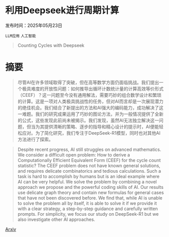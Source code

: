 # 利用Deepseek进行周期计算

发布时间：2025年05月23日

`LLM应用` `人工智能`

> Counting Cycles with Deepseek

# 摘要

> 尽管AI在许多领域取得了突破，但在高等数学方面仍面临挑战。我们提出一个极具难度的开放性问题：如何推导出循环计数统计量的计算高效等价形式（CEEF）？这一问题至今没有通用解法，需要巧妙的组合数学设计和繁琐的计算。这是一项对人类极具挑战性的任务，但对AI而言却是一次展现潜力的绝佳机会。我们结合了新提出的方法和AI强大的编码能力，成功解决了这一难题。我们的研究成果运用了巧妙的图论方法，并为一般情况提供了全新的公式，这些发现此前尚未被揭示。我们发现，虽然AI无法独立解决这一问题，但当为其提供清晰的策略、逐步的指导和精心设计的提示时，AI便能轻松应对。为了简化研究，我们专注于DeepSeek-R1模型，同时也对其他AI方法进行了探索。

> Despite recent progress, AI still struggles on advanced mathematics. We consider a difficult open problem: How to derive a Computationally Efficient Equivalent Form (CEEF) for the cycle count statistic? The CEEF problem does not have known general solutions, and requires delicate combinatorics and tedious calculations. Such a task is hard to accomplish by humans but is an ideal example where AI can be very helpful. We solve the problem by combining a novel approach we propose and the powerful coding skills of AI. Our results use delicate graph theory and contain new formulas for general cases that have not been discovered before. We find that, while AI is unable to solve the problem all by itself, it is able to solve it if we provide it with a clear strategy, a step-by-step guidance and carefully written prompts. For simplicity, we focus our study on DeepSeek-R1 but we also investigate other AI approaches.

[Arxiv](https://arxiv.org/abs/2505.17964)